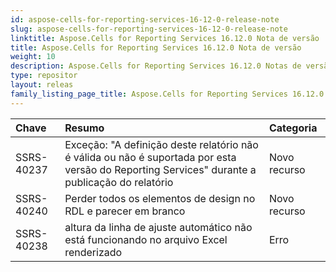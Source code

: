 ```yaml
---
id: aspose-cells-for-reporting-services-16-12-0-release-note
slug: aspose-cells-for-reporting-services-16-12-0-release-note
linktitle: Aspose.Cells for Reporting Services 16.12.0 Nota de versão
title: Aspose.Cells for Reporting Services 16.12.0 Nota de versão
weight: 10
description: Aspose.Cells for Reporting Services 16.12.0 Notas de versão – as últimas atualizações e correções
type: repositor
layout: releas
family_listing_page_title: Aspose.Cells for Reporting Services 16.12.0 Release Note
---
```

|**Chave** |**Resumo** |**Categoria** |
| :- | :- | :- |
|SSRS-40237 | Exceção: "A definição deste relatório não é válida ou não é suportada por esta versão do Reporting Services" durante a publicação do relatório| Novo recurso|
|SSRS-40240 | Perder todos os elementos de design no RDL e parecer em branco| Novo recurso|
|SSRS-40238 | altura da linha de ajuste automático não está funcionando no arquivo Excel renderizado| Erro|

